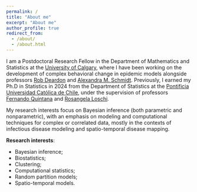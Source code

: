 ```yaml
---
permalink: /
title: "About me"
excerpt: "About me"
author_profile: true
redirect_from: 
  - /about/
  - /about.html
---
```


I am a Postdoctoral Research Fellow in the Department of Mathematics and Statistics at the [University of Calgary](https://ucalgary.ca/), where I have been working on the development of complex behavioral change in epidemic models alongside professors [Rob Deardon](https://robdeardon.github.io/) and [Alexandra M. Schmidt](https://alex-schmidt.research.mcgill.ca/). Previously, I earned my Ph.D in Statistics in 2024 from the Department of Statistics at the [Pontificia Universidad Católica de Chile](https://www.mat.uc.cl/), under the supervision of professors [Fernando Quintana](http://www.mat.uc.cl/~quintana/) and [Rosangela Loschi](https://www.est.ufmg.br/~loschi/).

My research interests focus on Bayesian inference (both parametric and nonparametric), with an emphasis on modeling and computational techniques for complex or correlated data, mostly in the contexts of infectious disease modeling and spatio-temporal disease mapping.

**Research interests**: 
- Bayesian inference; 
- Biostatistics; 
- Clustering; 
- Computational statistics; 
- Random partition models; 
- Spatio-temporal models.
